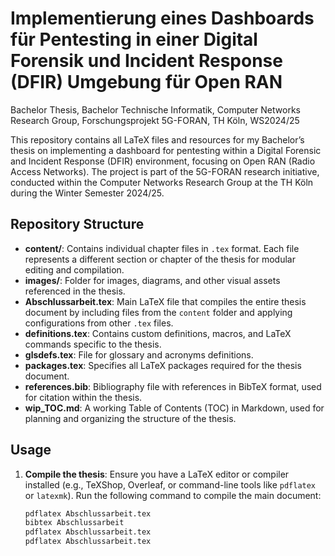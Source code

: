 # Implementierung eines Dashboards für Pentesting in einer Digital Forensik und Incident Response (DFIR) Umgebung für Open RAN

Bachelor Thesis, Bachelor Technische Informatik, Computer Networks Research Group, Forschungsprojekt 5G-FORAN, TH Köln, WS2024/25

This repository contains all LaTeX files and resources for my Bachelor’s thesis on implementing a dashboard for pentesting within a Digital Forensic and Incident Response (DFIR) environment, focusing on Open RAN (Radio Access Networks). The project is part of the 5G-FORAN research initiative, conducted within the Computer Networks Research Group at the TH Köln during the Winter Semester 2024/25.

## Repository Structure

- **content/**: Contains individual chapter files in `.tex` format. Each file represents a different section or chapter of the thesis for modular editing and compilation.
- **images/**: Folder for images, diagrams, and other visual assets referenced in the thesis.
- **Abschlussarbeit.tex**: Main LaTeX file that compiles the entire thesis document by including files from the `content` folder and applying configurations from other `.tex` files.
- **definitions.tex**: Contains custom definitions, macros, and LaTeX commands specific to the thesis.
- **glsdefs.tex**: File for glossary and acronyms definitions.
- **packages.tex**: Specifies all LaTeX packages required for the thesis document.
- **references.bib**: Bibliography file with references in BibTeX format, used for citation within the thesis.
- **wip_TOC.md**: A working Table of Contents (TOC) in Markdown, used for planning and organizing the structure of the thesis.

## Usage

1. **Compile the thesis**:
   Ensure you have a LaTeX editor or compiler installed (e.g., TeXShop, Overleaf, or command-line tools like `pdflatex` or `latexmk`). Run the following command to compile the main document:
   
   ```bash
   pdflatex Abschlussarbeit.tex
   bibtex Abschlussarbeit
   pdflatex Abschlussarbeit.tex
   pdflatex Abschlussarbeit.tex
